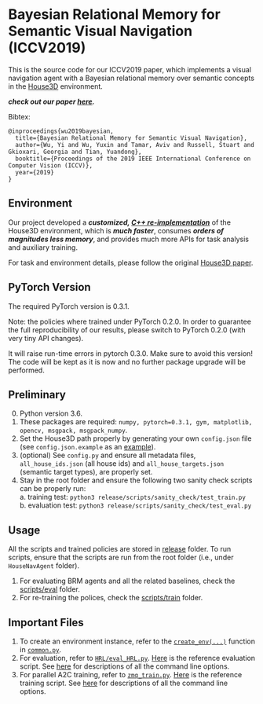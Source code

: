# Bayesian Relational Memory for Semantic Visual Navigation (ICCV2019)
This is the source code for our ICCV2019 paper, which implements a visual navigation agent with a Bayesian relational memory over semantic concepts in the [House3D](https://github.com/facebookresearch/House3D) environment.

**_check out our paper [here](https://arxiv.org/abs/1909.04306)._**

Bibtex:
```
@inproceedings{wu2019bayesian,
  title={Bayesian Relational Memory for Semantic Visual Navigation},
  author={Wu, Yi and Wu, Yuxin and Tamar, Aviv and Russell, Stuart and Gkioxari, Georgia and Tian, Yuandong},
  booktitle={Proceedings of the 2019 IEEE International Conference on Computer Vision (ICCV)},
  year={2019}
}
```

## Environment
Our project developed a **_customized, [C++ re-implementation](https://github.com/jxwuyi/House3D/tree/C++)_** of the House3D environment, which is **_much faster_**, consumes **_orders of magnitudes less memory_**, and provides much more APIs for task analysis and auxiliary training.

For task and environment details, please follow the original [House3D paper](https://arxiv.org/abs/1801.02209).

## PyTorch Version
The required PyTorch version is 0.3.1.

Note: the policies where trained under PyTorch 0.2.0. In order to guarantee the full reproducibility of our results, please switch to PyTorch 0.2.0 (with very tiny API changes).

It will raise run-time errors in pytorch 0.3.0. Make sure to avoid this version! The code will be kept as it is now and no further package upgrade will be performed.

## Preliminary
0. Python version 3.6.
1. These packages are required: `numpy, pytorch=0.3.1, gym, matplotlib, opencv, msgpack, msgpack_numpy`.
2. Set the House3D path properly by generating your own `config.json` file (see `config.json.example` as an [example](https://github.com/jxwuyi/HouseNavAgent/blob/master/config.json.example)).
3. (optional) See `config.py` and ensure all metadata files, `all_house_ids.json` (all house ids) and `all_house_targets.json` (semantic target types), are properly set.
4. Stay in the root folder and ensure the following two sanity check scripts can be properly run:  
   a. training test: `python3 release/scripts/sanity_check/test_train.py`  
   b. evaluation test: `python3 release/scripts/sanity_check/test_eval.py`   

## Usage
All the scripts and trained policies are stored in [release](https://github.com/jxwuyi/HouseNavAgent/blob/master/release) folder. To run scripts, ensure that the scripts are run from the root folder (i.e., under `HouseNavAgent` folder).
1. For evaluating BRM agents and all the related baselines, check the [scripts/eval](https://github.com/jxwuyi/HouseNavAgent/blob/master/release/scripts/eval) folder.
2. For re-training the polices, check the [scripts/train](https://github.com/jxwuyi/HouseNavAgent/blob/master/release/scripts/train) folder.

## Important Files
1. To create an environment instance, refer to the [`create_env(...)`](https://github.com/jxwuyi/HouseNavAgent/blob/master/common.py#L600) function in [`common.py`](https://github.com/jxwuyi/HouseNavAgent/blob/master/common.py).
2. For evaluation, refer to [`HRL/eval_HRL.py`](https://github.com/jxwuyi/HouseNavAgent/blob/master/HRL/eval_HRL.py). [Here](https://github.com/jxwuyi/HouseNavAgent/blob/master/release/scripts/eval/eval_BRM.sh) is the reference evaluation script. See [here](https://github.com/jxwuyi/HouseNavAgent/blob/master/HRL/eval_HRL.py#L279) for descriptions of all the command line options.
3. For parallel A2C training, refer to [`zmq_train.py`](https://github.com/jxwuyi/HouseNavAgent/blob/master/zmq_train.py). [Here](https://github.com/jxwuyi/HouseNavAgent/blob/master/release/scripts/train/train_motion.sh) is the reference training script. See [here](https://github.com/jxwuyi/HouseNavAgent/blob/master/zmq_train.py#L185) for descriptions of all the command line options.
